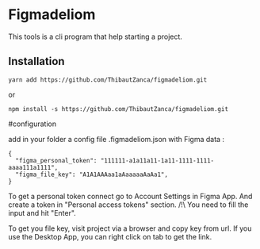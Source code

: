# Figmadeliom

This tools is a cli program that help starting a project.

## Installation
```
yarn add https://github.com/ThibautZanca/figmadeliom.git
```
or
```
npm install -s https://github.com/ThibautZanca/figmadeliom.git
```


#configuration

add in your folder a config file .figmadeliom.json with Figma data :

```
{
  "figma_personal_token": "111111-a1a11a11-1a11-1111-1111-aaaa111a1111",
  "figma_file_key": "A1A1AAAaa1aAaaaaaAaAa1",
}
```

To get a personal token connect go to Account Settings in Figma App.
And create a token in "Personal access tokens" section.
/!\ You need to fill the input and hit "Enter".

To get you file key, visit project via a browser and copy key from url.
If you use the Desktop App, you can right click on tab to get the link.

